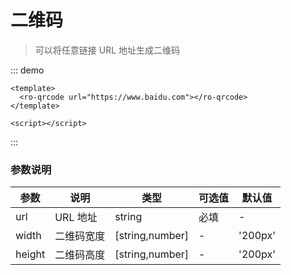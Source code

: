 # 二维码

> 可以将任意链接 URL 地址生成二维码

::: demo

```vue
<template>
  <ro-qrcode url="https://www.baidu.com"></ro-qrcode>
</template>

<script></script>
```

:::

### 参数说明

| 参数   | 说明       | 类型            | 可选值 | 默认值  |
| ------ | ---------- | --------------- | ------ | ------- |
| url    | URL 地址   | string          | 必填   | -       |
| width  | 二维码宽度 | [string,number] | -      | '200px' |
| height | 二维码高度 | [string,number] | -      | '200px' |
